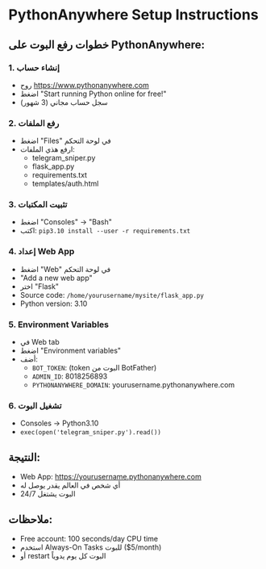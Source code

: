 # PythonAnywhere Setup Instructions

## خطوات رفع البوت على PythonAnywhere:

### 1. إنشاء حساب
- روح https://www.pythonanywhere.com
- اضغط "Start running Python online for free!"
- سجل حساب مجاني (3 شهور)

### 2. رفع الملفات
- اضغط "Files" في لوحة التحكم
- ارفع هذي الملفات:
  - telegram_sniper.py
  - flask_app.py
  - requirements.txt
  - templates/auth.html

### 3. تثبيت المكتبات
- اضغط "Consoles" → "Bash"
- اكتب: `pip3.10 install --user -r requirements.txt`

### 4. إعداد Web App
- اضغط "Web" في لوحة التحكم  
- "Add a new web app"
- اختر "Flask"
- Source code: `/home/yourusername/mysite/flask_app.py`
- Python version: 3.10

### 5. Environment Variables
- في Web tab
- اضغط "Environment variables"
- أضف:
  - `BOT_TOKEN`: (token البوت من BotFather)
  - `ADMIN_ID`: 8018256893
  - `PYTHONANYWHERE_DOMAIN`: yourusername.pythonanywhere.com

### 6. تشغيل البوت
- Consoles → Python3.10
- `exec(open('telegram_sniper.py').read())`

## النتيجة:
- Web App: https://yourusername.pythonanywhere.com
- أي شخص في العالم يقدر يوصل له
- البوت يشتغل 24/7

## ملاحظات:
- Free account: 100 seconds/day CPU time
- استخدم Always-On Tasks للبوت ($5/month)
- أو restart البوت كل يوم يدوياً
